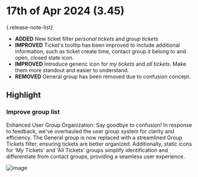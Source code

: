 # 17th of Apr 2024 (3.45)
{.release-note-list}
- **ADDED** New ticket filter _personal tickets_ and _group tickets_
- **IMPROVED** Ticket's tooltip has been improved to include additional information, such as ticket create time, contact group it belong to and open, closed state icon.
- **IMPROVED** Introduce generic icon for _my tickets_ and _all tickets_. Make them more standout and easier to understand.
- **REMOVED** General group has been removed due to confusion concept.

## Highlight

### Improve group list

Enhanced User Group Organization: Say goodbye to confusion! In response to feedback, we've overhauled the user group system for clarity and efficiency. The General group is now replaced with a streamlined Group Tickets filter, ensuring tickets are better organized. Additionally, static icons for 'My Tickets' and 'All Tickets' groups simplify identification and differentiate from contact groups, providing a seamless user experience.

![image](https://github.com/DeskDirector/docs/assets/1712143/aea3a28d-8a4d-4ecb-925a-26acce4faf0e)
